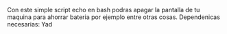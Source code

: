 Con este simple script echo en bash podras apagar la pantalla de tu maquina para ahorrar bateria por ejemplo entre otras cosas.
Dependenicas necesarias: Yad
